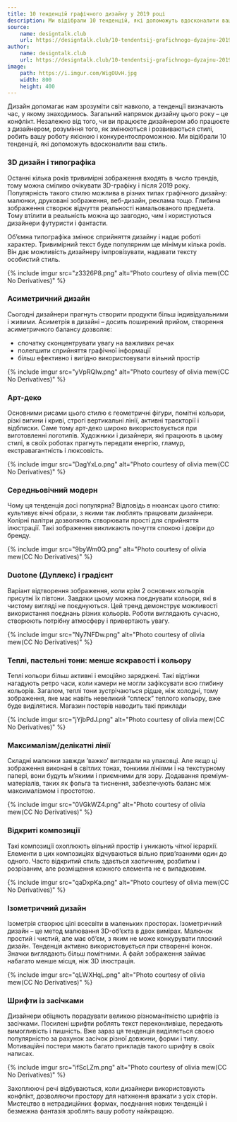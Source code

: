 ```yaml
---
title: 10 тенденцій графічного дизайну у 2019 році
description: Ми відібрали 10 тенденцій, які допоможуть вдосконалити ваш стиль
source:
    name: designtalk.club
    url: https://designtalk.club/10-tendentsij-grafichnogo-dyzajnu-2019/
author:
    name: designtalk.club
    url: https://designtalk.club/10-tendentsij-grafichnogo-dyzajnu-2019/
image:
    path: https://i.imgur.com/WigOUvH.jpg
    width: 800
    height: 400
---
```


Дизайн допомагає нам зрозуміти світ навколо, а тенденції визначають час, у якому знаходимось. Загальний напрямок дизайну
цього року – це конфлікт. Незалежно від того, чи ви працюєте дизайнером або працюєте з дизайнером, розуміння того, як
змінюються і розвиваються стилі, робить вашу роботу якісною і конкурентоспроможною. Ми відібрали 10 тенденцій, які
допоможуть вдосконалити ваш стиль.

### 3D дизайн і типографіка

Останні кілька років тривимірні зображення входять в число трендів, тому можна сміливо очікувати 3D-графіку і після 2019 року.
Популярність такого стилю можлива в різних типах графічного дизайну: малюнки, друковані зображення, веб-дизайн, реклама
тощо. Глибина зображення створює відчуття реальності намальованого предмета. Тому втілити в реальність можна що завгодно,
чим і користуються дизайнери футуристи і фантасти.

Об’ємна типографіка змінює сприйняття дизайну і надає роботі характер. Тривимірний текст буде популярним ще мінімум кілька
років. Він дає можливість дизайнеру імпровізувати, надавати тексту особистий стиль.

{% include imgur src="z3326P8.png" alt="Photo courtesy of olivia mew(CC No Derivatives)" %}

### Асиметричний дизайн

Сьогодні дизайнери прагнуть створити продукти більш індивідуальними і живими. Асиметрія в дизайні – досить поширений прийом,
створення асиметричного балансу дозволяє:
- спочатку сконцентрувати увагу на важливих речах
- полегшити сприйняття графічної інформації
- більш ефективно і вигідно використовувати вільний простір

{% include imgur src="yVpRQIw.png" alt="Photo courtesy of olivia mew(CC No Derivatives)" %}

### Арт-деко

Основними рисами цього стилю є геометричні фігури, помітні кольори, різкі вигини і криві, строгі вертикальні лінії, активні
траєкторії і відблиски. Саме тому арт-деко широко використовується при виготовленні логотипів. Художники і дизайнери, які
працюють в цьому стилі, в своїх роботах прагнуть передати енергію, гламур, екстравагантність і люксовість.

{% include imgur src="DagYxLo.png" alt="Photo courtesy of olivia mew(CC No Derivatives)" %}

### Середньовічний модерн

Чому ця тенденція досі популярна? Відповідь в нюансах цього стилю: культивує вічні образи, з якими так люблять працювати
дизайнери. Колірні палітри дозволяють створювати прості для сприйняття ілюстрації. Такі зображення викликають почуття
спокою і довіри до бренду.

{% include imgur src="9byWm0Q.png" alt="Photo courtesy of olivia mew(CC No Derivatives)" %}

### Duotone (Дуплекс) і градієнт

Варіант відтворення зображення, коли крім 2 основних кольорів присутні їх півтони. Завдяки цьому можна поєднувати кольори,
які в чистому вигляді не поєднуються. Цей тренд демонструє можливості використання поєднань різних кольорів. Роботи
виглядають сучасно, створюють потрібну атмосферу і привертають увагу.

{% include imgur src="Ny7NFDw.png" alt="Photo courtesy of olivia mew(CC No Derivatives)" %}

### Теплі, пастельні тони: менше яскравості і кольору

Теплі кольори більш активні і емоційно заряджені. Такі відтінки нагадують ретро часи, коли камери не могли зафіксувати всю
глибину кольорів. Загалом, теплі тони зустрічаються рідше, ніж холодні, тому зображення, яке має навіть невеликий “сплеск”
теплого кольору, вже буде виділятися. Магазин постерів наводить такі приклади

{% include imgur src="jYjbPdJ.png" alt="Photo courtesy of olivia mew(CC No Derivatives)" %}

### Максималізм/делікатні лінії

Складні малюнки завжди ‘важко’ виглядали на упаковці. Але якщо ці зображення виконані в світлих тонах, тонкими лініями і
на текстурному папері, вони будуть м’якими і приємними для зору. Додавання преміум-матеріалів, таких як фольга та тиснення,
забезпечують баланс між максималізмом і простотою.

{% include imgur src="0VGkWZ4.png" alt="Photo courtesy of olivia mew(CC No Derivatives)" %}

### Відкриті композиції

Такі композиції охоплюють вільний простір і уникають чіткої ієрархії. Елементи в цих композиціях відчуваються вільно
прив’язаними один до одного. Часто відкритий стиль здається хаотичним, розбитим і розрізаним, але розміщення кожного
елемента не є випадковим.

{% include imgur src="qaDxpKa.png" alt="Photo courtesy of olivia mew(CC No Derivatives)" %}

### Ізометричний дизайн

Ізометрія створює цілі всесвіти в маленьких просторах. Ізометричний дизайн – це метод малювання 3D-об’єкта в двох вимірах.
Малюнок простий і чистий, але має об’єм, з яким не може конкурувати плоский дизайн. Тенденція активно використовується
при створенні іконок. Значки виглядають більш помітними. А файл зображення займає набагато менше місця, ніж 3D ілюстрація.

{% include imgur src="qLWXHqL.png" alt="Photo courtesy of olivia mew(CC No Derivatives)" %}

### Шрифти із засічками

Дизайнери обіцяють порадувати великою різноманітністю шрифтів із засічками. Посилені шрифти роблять текст переконливіше,
передають вимогливість і пишність. Вже зараз ця тенденція виділяється своєю популярністю за рахунок засічок різної довжини,
форми і типу. Мотиваційні постери мають багато прикладів такого шрифту в своїх написах.

{% include imgur src="ifScLZm.png" alt="Photo courtesy of olivia mew(CC No Derivatives)" %}

Захоплюючі речі відбуваються, коли дизайнери використовують конфлікт, дозволяючи простору для натхнення вражати з усіх сторін.
Мистецтво в нетрадиційних формах, поєднання нових тенденцій і безмежна фантазія зроблять вашу роботу найкращою.




